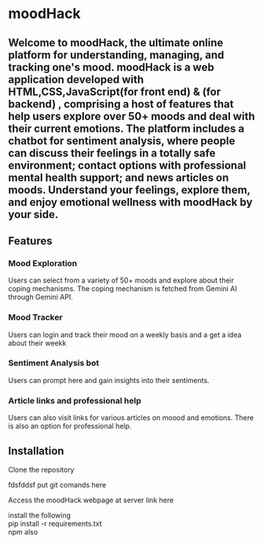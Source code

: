 # moodHack


## Welcome to __moodHack__, the ultimate online platform for understanding, managing, and tracking one's mood. moodHack is a web application developed with HTML,CSS,JavaScript(for front end) & (for backend)  , comprising a host of features that help users explore over 50+ moods and deal with their current emotions. The platform includes a chatbot for sentiment analysis, where people can discuss their feelings in a totally safe environment; contact options with professional mental health support; and news articles on moods. Understand your feelings, explore them, and enjoy emotional wellness with moodHack by your side.

## Features
### Mood Exploration 
Users can select from a variety of 50+ moods and explore about their coping mechanisms. The coping mechanism is fetched from Gemini AI through Gemini API.

### Mood Tracker
Users can login and track their mood on a weekly basis and a get a idea about their weekk

### Sentiment Analysis bot
Users can prompt here and gain insights into their sentiments.

### Article links and professional help
Users can also visit links for various articles on moood and emotions. There is also an option for professional help.


## Installation
Clone the repository

fdsfddsf put git comands  here

Access the moodHack webpage at server link here

install the following <br>
pip install -r requirements.txt
<br>
npm also
